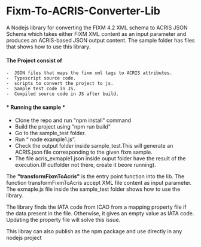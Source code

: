 # Fixm-To-ACRIS-Converter-Lib

A Nodejs library for converting the FIXM 4.2 XML schema to ACRIS JSON Schema which takes either FIXM XML content  as an input parameter and produces an ACRIS-based JSON output content. The sample folder has files that shows how to use this library.

####   The Project consist of   ####
	-  JSON files that maps the fixm xml tags to ACRIS attributes.
	-  Typescript source code.
	-  scripts to convert the project to js.
	-  Sample test code in JS.
	-  Compiled source code in JS after build.

#### * Running the sample * ####

- Clone the repo and run "npm install" command
- Build the project using “npm run build”
- Go to the sample_test folder.
- Run “ node example1.js”.
- Check the output folder inside sample_test.This will generate an ACRIS.json file corresponding  to the given fixm sample.
- The file acris_exmaple1.json inside ouput folder have the result of the execution.(If outfolder not there, create it beore running).
	
The **"transformFixmToAcris"**  is the entry point function into the lib. The function transformFixmToAcris accept XML file content as input parameter. 
The exmaple.js file inside the sample_test folder shows how to use the library. 



The library finds the IATA code from ICAO from a mapping property file if the data present in the file. Otherwise, it gives an empty value as IATA code. Updating the property file will solve this issue.

This libray  can also publish as the  npm package and use directly in any nodejs project

	



